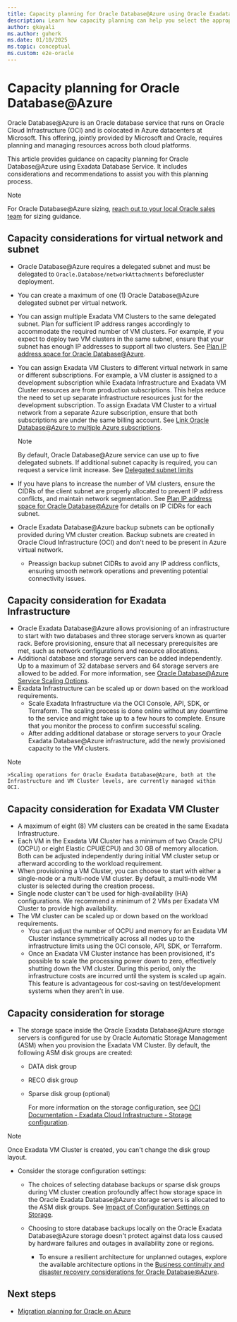 ```yaml
---
title: Capacity planning for Oracle Database@Azure using Oracle Exadata Database
description: Learn how capacity planning can help you select the appropriate infrastructure for Oracle workloads on Azure Oracle Database@Azure.
author: gkayali
ms.author: guherk
ms.date: 01/10/2025
ms.topic: conceptual
ms.custom: e2e-oracle
---
```


# Capacity planning for Oracle Database@Azure

Oracle Database@Azure is an Oracle database service that runs on Oracle Cloud Infrastructure (OCI) and is colocated in Azure datacenters at Microsoft. This offering, jointly provided by Microsoft and Oracle, requires planning and managing resources across both cloud platforms.

This article provides guidance on capacity planning for Oracle Database@Azure using Exadata Database Service. It includes considerations and recommendations to assist you with this planning process.

> [!NOTE]
> For Oracle Database@Azure sizing, [reach out to your local Oracle sales team](https://www.oracle.com/cloud/azure/oracle-database-at-azure/) for sizing guidance.

## Capacity considerations for virtual network and subnet

- Oracle Database@Azure requires a delegated subnet and must be delegated to `Oracle.Database/networkAttachments` before​ cluster deployment.
- You can create a maximum of one (1) Oracle Database@Azure delegated subnet per virtual network.
- You can assign multiple Exadata VM Clusters to the same delegated subnet. Plan for sufficient IP address ranges accordingly to accommodate the required number of VM clusters. For example, if you expect to deploy two VM clusters in the same subnet, ensure that your subnet has enough IP addresses to support all two clusters. See [Plan IP address space for Oracle Database@Azure](/azure/oracle/oracle-db/oracle-database-plan-ip).
- You can assign Exadata VM Clusters to different virtual network in same or different subscriptions. For example, a VM cluster is assigned to a development subscription while Exadata Infrastructure and Exadata VM Cluster resources are from production subscriptions. This helps reduce the need to set up separate infrastructure resources just for the development subscription.
    To assign Exadata VM Cluster to a virtual network from a separate Azure subscription, ensure that both subscriptions are under the same billing account. See [Link Oracle Database@Azure to multiple Azure subscriptions](/azure/oracle/oracle-db/link-oracle-database-multiple-subscription).

    > [!NOTE]
    > By default, Oracle Database@Azure service can use up to five delegated subnets. If additional subnet capacity is required, you can request a service limit increase. See [Delegated subnet limits](/azure/oracle/oracle-db/oracle-database-delegated-subnet-limits)
- If you have plans to increase the number of VM clusters, ensure the CIDRs of the client subnet are properly allocated to prevent IP address conflicts, and maintain network segmentation. See [Plan IP address space for Oracle Database@Azure](/azure/oracle/oracle-db/oracle-database-plan-ip) for details on IP CIDRs for each subnet.
- Oracle Exadata Database@Azure backup subnets can be optionally provided during VM cluster creation. Backup subnets are created in Oracle Cloud Infrastructure (OCI) and don't need to be present in Azure virtual network.
  - Preassign backup subnet CIDRs to avoid any IP address conflicts, ensuring smooth network operations and preventing potential connectivity issues.

## Capacity consideration for Exadata Infrastructure

- Oracle Exadata Database@Azure allows provisioning of an infrastructure to start with two databases and three storage servers known as quarter rack. Before provisioning, ensure that all necessary prerequisites are met, such as network configurations and resource allocations.
- Additional database and storage servers can be added independently. Up to a maximum of 32 database servers and 64 storage servers are allowed to be added. For more information, see [Oracle Database@Azure Service Scaling Options](https://docs.oracle.com/en-us/iaas/exadatacloud/doc/exa-service-desc.html#ECSCM-GUID-EC1A62C6-DDA1-4F39-B28C-E5091A205DD3).
- Exadata Infrastructure can be scaled up or down based on the workload requirements.
  - Scale Exadata Infrastructure via the OCI Console, API, SDK, or Terraform. The scaling process is done online without any downtime to the service and might take up to a few hours to complete. Ensure that you monitor the process to confirm successful scaling.
  - After adding additional database or storage servers to your Oracle Exadata Database@Azure infrastructure, add the newly provisioned capacity to the VM clusters.

 > [!NOTE]
    >Scaling operations for Oracle Exadata Database@Azure, both at the Infrastructure and VM Cluster levels, are currently managed within OCI.
## Capacity consideration for Exadata VM Cluster

- A maximum of eight (8) VM clusters can be created in the same Exadata Infrastructure.
- Each VM in the Exadata VM Cluster has a minimum of two Oracle CPU (OCPU) or eight Elastic CPU(ECPU) and 30 GB of memory allocation. Both can be adjusted independently during initial VM cluster setup or afterward according to the workload requirement.
- When provisioning a VM Cluster, you can choose to start with either a single-node or a multi-node VM cluster. By default, a multi-node VM cluster is selected during the creation process.
- Single node cluster can't be used for high-availability (HA) configurations. We recommend a minimum of 2 VMs per Exadata VM Cluster to provide high availability.
- The VM cluster can be scaled up or down based on the workload requirements.
  - You can adjust the number of OCPU and memory for an Exadata VM Cluster instance symmetrically across all nodes up to the infrastructure limits using the OCI console, API, SDK, or Terraform.
  - Once an Exadata VM Cluster instance has been provisioned, it's possible to scale the processing power down to zero, effectively shutting down the VM cluster. During this period, only the infrastructure costs are incurred until the system is scaled up again. This feature is advantageous for cost-saving on test/development systems when they aren't in use.

## Capacity consideration for storage

- The storage space inside the Oracle Exadata Database@Azure storage servers is configured for use by Oracle Automatic Storage Management (ASM) when you provision the Exadata VM Cluster. By default, the following ASM disk groups are created:
  - DATA disk group
  - RECO disk group
  - Sparse disk group (optional)

    For more information on the storage configuration, see [OCI Documentation - Exadata Cloud Infrastructure - Storage configuration](https://docs.oracle.com/en-us/iaas/exadatacloud/doc/ecs-storage-config.html).

> [!NOTE]
> Once Exadata VM Cluster is created, you can't change the disk group layout.

- Consider the storage configuration settings:
  - The choices of selecting database backups or sparse disk groups during VM cluster creation profoundly affect how storage space in the Oracle Exadata Database@Azure storage servers is allocated to the ASM disk groups. See [Impact of Configuration Settings on Storage](https://docs.oracle.com/en-us/iaas/exadatacloud/doc/ecs-storage-config.html#ECSCM-GUID-925DAEBF-4693-4AC6-80E1-15D7121F80A9).
  - Choosing to store database backups locally on the Oracle Exadata Database@Azure storage doesn't protect against data loss caused by hardware failures and outages in availability zone or regions.
  
      - To ensure a resilient architecture for unplanned outages, explore the available architecture options in the  [Business continuity and disaster recovery considerations for Oracle Database@Azure](./oracle-disaster-recovery-oracle-database-azure.md). 

## Next steps

- [Migration planning for Oracle on Azure](./oracle-migration-planning.md)
